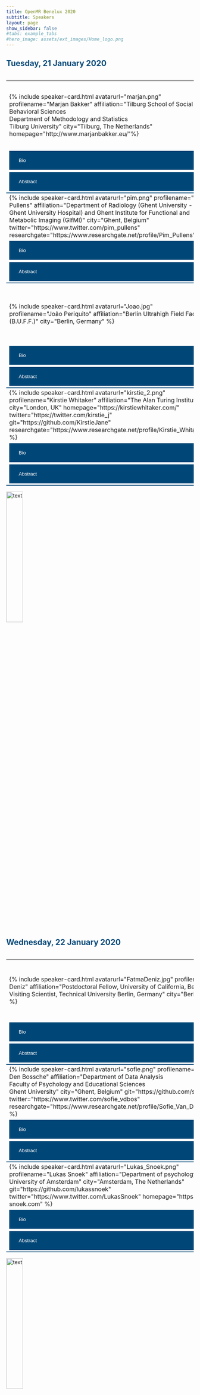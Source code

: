 ```yaml
---
title: OpenMR Benelux 2020
subtitle: Speakers
layout: page
show_sidebar: false
#tabs: example_tabs
#hero_image: assets/ext_images/Home_logo.png
---
```


<!--- ## Information about the confirmed speakers -->

<html>
<head>
<style>
img {
  width: 30%;
  height: auto;
  display: inline-block;
}
table tr:nth-of-type(3n) td {
    border-bottom: 2px solid #004777;
}
.accordion:after {
  content: '\002B'; /* Unicode character for "plus" sign (+) */
  font-size: 13px;
  color: #ffffff;
  float: right;
  margin-left: 5px;
}
.active:after {
  content: "\2212"; /* Unicode character for "minus" sign (-) */
  font-size: 13px;
  color: #ffffff;
  float: right;
  margin-left: 5px;
}
/* Style the buttons that are used to open and close the accordion panel */
.accordion {
  background-color: #004777;
  color: #ffffff;
  cursor: pointer;
  padding: 18px;
  width: 100%;
  text-align: left;
  border: none;
  outline: none;
  transition: 0.4s;
}
/* Add a background color to the button if it is clicked on (add the .active class with JS), and when you move the mouse over it (hover) */
.active, .accordion:hover {
  background-color: #004777;
}
/* Style the accordion panel. Note: hidden by default */
.panel {
  padding: 0 18px;
  background-color: #ffffff;
  display: none;
  overflow: hidden;
}
</style>
</head>
<body>

<a name="top"></a>  
<!-- <h2 style="color:#004777"> Speakers </h2> -->
<h2 style="color:#004777"> Tuesday, 21 January 2020 </h2>

<div style="overflow-x:auto;">
  
<table border="0" cellpadding="0 15px 0 15px;">
<tr>
<td width="500px" align="left" valign="center">
<a name="marjan"></a>
{% include speaker-card.html
  avatarurl="marjan.png"
  profilename="Marjan Bakker"
  affiliation="Tilburg School of Social and Behavioral Sciences <br>Department of Methodology and Statistics <br>Tilburg University"
  city="Tilburg, The Netherlands"
  homepage="http://www.marjanbakker.eu/"%}
</td>
<td width="500px" align="left" valign="center">
<a name="cassandra"></a>
{% include speaker-card.html
  avatarurl="cass.png"
  profilename="Cassandra Gould van Praag"
  affiliation="Psychopharmacology and Emotion Research Laboratory <br>Department of Psychiatry <br>University of Oxford"
  city="Oxford, UK"
  homepage="https://www.psych.ox.ac.uk/team/cassandra-gould-van-praag"
  git="https://github.com/cassgvp"
  twitter="https://twitter.com/cassgvp" 
  researchgate="https://www.researchgate.net/profile/Cassandra_Gould_Van_Praag" %}
</td>
</tr>
<tr>
<td width="500px">
<button class="accordion"><i class="fas fa-id-card" style="position: relative; top: -5px; text-indent: 0px; vertical-align: middle; color:white"></i>&nbsp;&nbsp;Bio</button>
<div class="panel">
  <p align="justify" style="font-family: arial;"><br>Marjan Bakker is an assistant professor at the Methods and Statistics Department at Tilburg University. She is part of the Meta-Research Center in Tilburg at which they study the scientific system in psychology; in general to find its flaws and empirically test potential solutions. She wants to improve science by investigating problems and possible solutions. Her interests consist of reporting errors, the use of questionable research practices, statistical power, outliers in data, publication bias, and preregistration. Currently, she is mainly working on some larger projects on preregistration and on a project to replicate Mahoney’s seminal study on publication bias (for which she got an NWO replication grant).</p>
</div>
</td>
<td width="500px">
<button class="accordion"><i class="fas fa-id-card" style="position: relative; top: -5px; text-indent: 0px; vertical-align: middle; color:white"></i>&nbsp;&nbsp;Bio</button>
<div class="panel">
  <p align="justify" style="font-family: arial;"><br>Cass is a postdoctoral researcher at the University of Oxford Department of Psychiatry. She provides support for (f)MRI experimental design and analysis in the investigation of treatments for mood disorders. In this role, she has to stay up to speed with the leading edge of analytic tools, and is constantly on the lookout for tips, tricks, and techniques to make this research quicker, slicker, and more effective. This goes hand-in-hand with making the research more transparent and reproducible, and freely sharing the outputs of our labour. She is a contributor to <a href="https://the-turing-way.netlify.com/introduction/introduction">The Turing Way</a> and works with the <a href="https://www.win.ox.ac.uk/open-neuroimaging/open-neuroimaging-project">Wellcome Centre for Integrative Neuroimaging Open Community Team</a>. She is a passionate believer in accessibility and the equitable dissemination of knowledge, and spends a lot of time showing people that programming isn’t scary.</p>
</div>
</td>
</tr>                                                                                                                                  
<tr> 
<td width="500px">
<button class="accordion"><i class="fas fa-comment" style="position: relative; top: -5px; text-indent: 0px; vertical-align: middle; color:white"></i>&nbsp;&nbsp;Abstract</button>
<div class="panel">
  <p align="justify" style="font-family: arial;"><br><b>Diving Into Metascience – Doing Research on Research</b><br><br>Marjan Bakker will build her talk around the replication crisis in science. She will show examples of p-hacking and will discuss the surprising fraction of confirmed hypotheses. This is not only a problem in psychology attested by examples of failure to replicate studies in other fields. She pleads for preregistration of hypothesis, study-design, and analysis plan to minimize the researcher’s degrees of freedom.</p>
</div>
</td>
<td width="500px">
<button class="accordion"><i class="fas fa-comment" style="position: relative; top: -5px; text-indent: 0px; vertical-align: middle; color:white"></i>&nbsp;&nbsp;Abstract</button>
<div class="panel">
  <p align="justify" style="font-family: arial;"><br><b>Analytical Flexibility and Questionable Research Practices in MRI</b><br><br>The number of methods available for MRI analysis is growing every year. Each of these methods requires the specification of a bewildering array of parameters, not all of which are amenable to optimisation by consensus. The combination of these factors leads to an almost infinite number of ways in which we may analyse our data, and accordingly an infinite number of results which we may choose to report, or not. In this talk, I will discuss concerns of such analytic flexibility and the draw of questionable research practices to help uncover the "publishable story" in our data. I will present recent developments in our discipline which may assist the identification of robust effects, and what individual actions we may take in order to retain confidence in our own findings.</p>
</div>
</td>
</tr>

<tr>
<td width="500px" align="left" valign="center">
<a name="pim"></a>
{% include speaker-card.html
  avatarurl="pim.png"
  profilename="Pim Pullens"
  affiliation="Department of Radiology (Ghent University - Ghent University Hospital) and Ghent Institute for Functional and Metabolic Imaging (GIfMI)"
  city="Ghent, Belgium" 
  twitter="https://www.twitter.com/pim_pullens" 
  researchgate="https://www.researchgate.net/profile/Pim_Pullens" %}
</td>
<td width="500px" align="left" valign="center">
<a name="law"></a>
{% include speaker-card.html
  avatarurl="DirkSmeets.jpg"
  profilename="Dirk Smeets"
  affiliation="icometrix"
  city="Leuven, Belgium" %}
</td>
</tr>
<tr>
<td width="500px">
<button class="accordion"><i class="fas fa-id-card" style="position: relative; top: -5px; text-indent: 0px; vertical-align: middle; color:white"></i>&nbsp;&nbsp;Bio</button>
<div class="panel">
  <p align="justify" style="font-family: arial;"><br>Pim Pullens (PhD) is MR physicist in the University Hospital Ghent & Ghent Institute for functional and Metabolic Imaging. He is responsible for the management of three clinical MRs and one research system. Next to his clinical work, he is involved in various research projects, both in Ghent and internationally, on functional and structural imaging in multiple organs and body parts. Pim is co-lead of the Reproducibility and Standardisation workgroup of COST Action PARENCHIMA (CA16103) on the development of renal MRI biomarkers. After his initial training as biomedical engineer in medical image processing and biomedical NMR, Pim has worked both in industry (start-up and small business) and in academia. His main interests are functional and quantitative imaging of the brain and kidneys, standardisation of MR imaging, and validation/quality assurance in MRI.</p>
</div>
</td>
<td width="500px">
<button class="accordion"><i class="fas fa-id-card" style="position: relative; top: -5px; text-indent: 0px; vertical-align: middle; color:white"></i>&nbsp;&nbsp;Bio</button>
<div class="panel">
  <p align="justify" style="font-family: arial;"><br>TBA</p>
</div>
</td>
</tr>                                                                                                                                  
<tr> 
<td width="500px">
<button class="accordion"><i class="fas fa-comment" style="position: relative; top: -5px; text-indent: 0px; vertical-align: middle; color:white"></i>&nbsp;&nbsp;Abstract</button>
<div class="panel">
  <p align="justify" style="font-family: arial;"><br><b>How can Open Science Contribute to (Clinical) Research in Radiology?</b><br><br>At the moment the use of open source tools and sharing data is not common in radiology practice. Is there a place for open source tools in a radiology department? What are drawbacks or advantages of using open source? How to deal with liabilities and regulations? What are risks and benefits of sharing data? Some examples of use of open source tools in our department will be shown.
</p>
</div>
</td>
<td width="500px">
<button class="accordion"><i class="fas fa-comment" style="position: relative; top: -5px; text-indent: 0px; vertical-align: middle; color:white"></i>&nbsp;&nbsp;Abstract</button>
<div class="panel">
  <p align="justify" style="font-family: arial;"><br><b>Open Science in the Context of Companies, Intellectual Property, and Collaborative Research</b><br><br>There is an interesting interplay between open science practices in publicly funded research and intellectual property and patenting in for-profit companies. This especially comes to light when such research institutions and companies collaborate, which is often the case in MRI-related work. For example, both companies and universities could be doing interesting and important work together, but apparent goals might differ: for universities it might be to publish papers and adhere to funding criteria; for companies it might be to secure a patent and monetize the work. Do these approaches necessarily contradict each other? How should they co-exist (if they can)? What should companies be doing, if anything, to improve or interact with open science practices? What should universities and research institutions be doing, if anything, to engage with companies in open science practices. This talk will explore these questions.</p>
</div>
</td>
</tr>

<tr>
<td width="500px" align="left" valign="center">
<a name="joao"></a>
{% include speaker-card.html
  avatarurl="Joao.jpg"
  profilename="João Periquito" 
  affiliation="Berlin Ultrahigh Field Facility (B.U.F.F.)"
  city="Berlin, Germany" %}
</td>
<td width="500px" align="left" valign="center">
<a name="daniele"></a>
{% include speaker-card.html
  avatarurl="daniele.png"
  profilename="Daniele Marinazzo"
  affiliation="Department of Data Analysis <br>Faculty of Psychology and Educational Sciences <br>Ghent University"
  city="Ghent, Belgium"
  homepage="http://users.ugent.be/~dmarinaz/"
  twitter="https://twitter.com/dan_marinazzo"                                                                                                
  git="https://github.com/danielemarinazzo"
  researchgate="https://www.researchgate.net/profile/Daniele_Marinazzo" %}
</td>
</tr>
<tr>
<td width="500px">
<button class="accordion"><i class="fas fa-id-card" style="position: relative; top: -5px; text-indent: 0px; vertical-align: middle; color:white"></i>&nbsp;&nbsp;Bio</button>
<div class="panel">
  <p align="justify" style="font-family: arial;"><br>João is currently finishing his PhD at Berlin Ultrahigh Field Facility (B.U.F.F.), Berlin, Germany. His research is focused on development of new diagnosis techniques for renal MRI. Open source invaded his heart when he realized that he did not need to spend one year implementing an algorithm because someone kind went the extra mile and published a well-documented open-source tool that others can use to their purposes. João is also involved in the project: <a href="https://www.opensourceimaging.org/">Open Source Imaging Initiative</a> (OSI²), a creative community of volunteers with the aim of facilitating medical devices to more people all around the world.</p>
</div>
</td>
<td width="500px">
<button class="accordion"><i class="fas fa-id-card" style="position: relative; top: -5px; text-indent: 0px; vertical-align: middle; color:white"></i>&nbsp;&nbsp;Bio</button>
<div class="panel">
  <p align="justify" style="font-family: arial;"><br>Daniele Marinazzo is an associate professor in the Department of Data Analysis of the Faculty of Psychology and Educational Sciences at Ghent University. His team focuses on methodological and computational aspects of neuroscience research, and on the dynamical networks subserving function, as well as thorough statistical validation of the results. They develop new techniques for inferring connectivity architectures from the dynamics of the recorded data, in challenging cases of short, noisy and redundant time series, as those encountered in neuroimaging. Daniele cares about open science and ways to improve the review/editorial process. He is an editor at several journals in his field, including PLOS Computational Biology, PLOS One, NeuroImage, Brain Topography, Network Neuroscience. Visit Daniele’s <a href="https://publons.com/researcher/663417/daniele-marinazzo">Publons review profile</a> for more.</p>
</div>
</td>
</tr>
<tr> 
<td width="500px">
<button class="accordion"><i class="fas fa-comment" style="position: relative; top: -5px; text-indent: 0px; vertical-align: middle; color:white"></i>&nbsp;&nbsp;Abstract</button>
<div class="panel">
  <p align="justify" style="font-family: arial;"><br><b>The Open Source Imaging Initiative</b><br><br>MR technology is one of the most powerful medical tools ever made, yet it is not available in many places around the world. How can we change that? Make the technology cheaper? Would be a good start, but it is not enough! We need sustainable long term solutions. By applying the open-source strategy it is possible to use the immense potential of the research community in a more efficient way by means of collaboration. This will trigger innovation, customization, and cost-efficiency, but will also lead to local/regional production and knowhow transfer into regions that desperately need it. An open source strategy would furthermore diffuse into all important areas of our healthcare system, such as: technological optimization, scientific progress, regulatory harmonization, democratized markets, device safety, global health, education, and many more. Not less than that is our vision of the Open Source Imaging Initiative (OSI²) with our communication platform: <a href="http://www.opensourceimaging.org./">www.opensourceimaging.org</a>. We focus on sharing and not competing, because this is healthier to all of us. In this presentation we will give an update on the workings of OSI², what happened so far and what is about to happen very soon.<br><br><b>Spoiler alert</b>: The world's first open source hardware standard will be released soon and we are preparing the open source documentation of a first open source hardware MRI that makes quite decent images. Our efforts are on a voluntary basis and we are open to all who want to join and who support our vision.</p>
</div>
</td>
<td width="500px">
<button class="accordion"><i class="fas fa-comment" style="position: relative; top: -5px; text-indent: 0px; vertical-align: middle; color:white"></i>&nbsp;&nbsp;Abstract</button>
<div class="panel">
  <p align="justify" style="font-family: arial;"><br><b>Current and Future Scenarios for Open Scientific Publishing and Reviewing</b><br><br>Communicating our research is a fundamental part of our work as scientists, and a duty towards the society. Typically this communication happens through articles published in scientific journals, after having been reviewed by our peers. We will discuss several aspects of scholarly communication and in particular of scientific publishing and peer review. Some of these aspects are (un-)surprisingly in clear contrast with the idea of science as an open and collaborative public mission. Several solutions and improvements have been proposed and sometimes implemented over the years; on some of them there’s wide consensus, on others there is not. And even when there is consensus to change, the change is slow. We will explore the state of the art and different future perspectives, and discuss our experiences and expectations.</p>
</div>
</td>
</tr>

<tr>
<td width="500px" align="left" valign="center">
<a name="kirstie"></a>
{% include speaker-card.html
  avatarurl="kirstie_2.png"
  profilename="Kirstie Whitaker"
  affiliation="The Alan Turing Institute"
  city="London, UK"
  homepage="https://kirstiewhitaker.com/"
  twitter="https://twitter.com/kirstie_j"
  git="https://github.com/KirstieJane"
  researchgate="https://www.researchgate.net/profile/Kirstie_Whitaker" %}
</td>
</tr>
<tr>
<td width="500px">
<button class="accordion"><i class="fas fa-id-card" style="position: relative; top: -5px; text-indent: 0px; vertical-align: middle; color:white"></i>&nbsp;&nbsp;Bio</button>
<div class="panel">
  <p align="justify" style="font-family: arial;"><br>TBA</p>
</div>
</td>
</tr>                                                                                                                                  
<tr> 
<td width="500px">
<button class="accordion"><i class="fas fa-comment" style="position: relative; top: -5px; text-indent: 0px; vertical-align: middle; color:white"></i>&nbsp;&nbsp;Abstract</button>
<div class="panel">
  <p align="justify" style="font-family: arial;"><br><b>The Turing Way: Reproducible, Inclusive, Collaborative Data Science</b><br><br>Reproducible research is necessary to ensure that scientific work can be trusted. By sharing data, analysis code, and the computational environment used to generate the results, researchers can more effectively stand on the shoulders of their peers and colleagues and deliver high quality, trustworthy, and verifiable outputs. This requires skills in data management, library sciences, software development, and continuous integration techniques: skills that are not widely taught or expected of academic researchers. Skills that are unreasonable, in fact, to expect in one individual team member.<br><br>The Turing Way is a handbook to support students, their supervisors, funders, and journal editors in ensuring that reproducible research is "too easy not to do". It includes training material on version control, analysis testing, collaborating in distributed groups, open and transparent communication skills, and effective management of diverse research projects. The Turing Way is openly developed and any and all questions, comments, and recommendations are welcome at our GitHub repository: <a href="https://github.com/alan-turing-institute/the-turing-way">https://github.com/alan-turing-institute/the-turing-way</a>.<br><br>In this talk, Kirstie Whitaker, lead developer of The Turing Way, will take you on a whirlwind tour of the chapters that already exist, the interactive demonstrations you can use and re-use for your own research, and the directions in which we're continuing to develop. All participants will leave the talk knowing that "Every Little Helps" when making their work reproducible, where to ask for help as they start or continue their open research journey, and how they can contribute to improve The Turing Way for future readers.</p>
</div>
</td>
</tr>
</table>
</div>

<img src="../assets/ext_images/post_separator.png" alt="text"> 
<br>
<a href="../page-speakers#top"><i class="fas fa-arrow-alt-circle-up" style="position: relative; top: -3px; text-indent: 0px; vertical-align: middle; color:#004777;"></i></a>

<h2 style="color:#004777"> Wednesday, 22 January 2020 </h2>

<div style="overflow-x:auto;">

<table border="0" cellpadding="0 15px 0 15px;">
<tr>
<td width="500px" align="left" valign="center">
<a name="fatma"></a>
{% include speaker-card.html
  avatarurl="FatmaDeniz.jpg"
  profilename="Fatma Deniz" 
  affiliation="Postdoctoral Fellow, University of California, Berkeley; Visiting Scientist, Technical University Berlin, Germany"
  city="Berkeley, USA" %}
</td>
<td width="500px" align="left" valign="center">
<a name="remi"></a>
{% include speaker-card.html
  avatarurl="remi.png"
  profilename="Remi Gau"
  affiliation="Université catholique de Louvain"
  city="Louvain-la-Neuve, Belgium"
  homepage="https://remi-gau.github.io/"
  git="https://github.com/Remi-Gau"
  twitter="https://www.twitter.com/RemiGau"
  researchgate="https://www.researchgate.net/profile/Remi_Gau" %}
</td>
</tr>
<tr>
<td width="500px">
<button class="accordion"><i class="fas fa-id-card" style="position: relative; top: -5px; text-indent: 0px; vertical-align: middle; color:white"></i>&nbsp;&nbsp;Bio</button>
<div class="panel">
  <p align="justify" style="font-family: arial;"><br>Fatma Deniz is currently a Visiting Scientist at TU Berlin and a PostDoc at the Gallant Lab in UC Berkeley. Prior to her current position, Fatma was a Moore-Sloan Data Science Fellow at Berkeley Institute for Data Science and a fellow at the International Computer Science Institute in Berkeley. She is interested in how linguistic information is encoded in the brain and uses machine-learning approaches to fit computational models to large-scale brain data. Her current work focuses on cross-modal language representation in the human brain. She did her PhD at Bernstein Center for Computational Neuroscience in Berlin, where she studied functional connectivity changes during conscious perception in humans and got a bachelor’s and master’s degrees in Computer Science from the Technical University Munich. During her master’s work, Dr. Deniz worked with Dr. Christof Koch at Caltech, where she studied visual saliency and automated text detection. As an advocate of reproducible research practices, she is the editor of the book titled “The Practice of Reproducible Research”. In addition, she works on improving Internet security applications using the knowledge gained from cognitive neuroscience and Mooney images (<a href="https://mooneyauth.org/static/index.php">mooneyauth.org</a>). Her work is at the intersection between computer science, human cognition, and neuroscience. She is a passionate coder, baker, and loves to play the cello.</p>
</div>
</td>
<td width="500px">
<button class="accordion"><i class="fas fa-id-card" style="position: relative; top: -5px; text-indent: 0px; vertical-align: middle; color:white"></i>&nbsp;&nbsp;Bio</button>
<div class="panel">
  <p align="justify" style="font-family: arial;"><br>Remi is a postdoctoral fellow in the Crossmodal Perception and Plasticity laboratory (<a href="https://cpplab.be" >CPP-Lab</a>) at the Université catholique de Louvain. His work focuses on the multisensory aspects of perception and he uses high-resolution MRI to address these questions. He sees in open science a way to a) build a more inclusive research community based on cooperation rather than competition and b) addresses some of the replicability and reproducibility issues that are affecting many areas of science.</p>
</div>
</td>
</tr>                                                                                                                                  
<tr> 
<td width="500px">
<button class="accordion"><i class="fas fa-comment" style="position: relative; top: -5px; text-indent: 0px; vertical-align: middle; color:white"></i>&nbsp;&nbsp;Abstract</button>
<div class="panel">
  <p align="justify" style="font-family: arial;"><br><b>Reproducibility in Decoded: Case Studies from Data-Intensive Sciences</b><br><br>Reproducibility in research is one of the main building blocks of the scientific method. However, there is rising concern about reproducibility in current scientific research that reduces the reliability of published findings in various domains. In this workshop, we will learn about the tools and practices that will help us to improve the reproducibility of our own research pipeline. Based on the book <a href="https://www.practicereproducibleresearch.org/">The Practice of Reproducible research</a>, I will first introduce reproducible research workflows by providing case-study examples. In the second part, participants will walk through their own research pipeline and create their own reproducible research workflow. In small working groups, participants will reflect on their own computational practices and learn how they can improve the reproducibility of their own research workflow.</p>
</div>
</td>
<td width="500px">
<button class="accordion"><i class="fas fa-comment" style="position: relative; top: -5px; text-indent: 0px; vertical-align: middle; color:white"></i>&nbsp;&nbsp;Abstract</button>
<div class="panel">
  <p align="justify" style="font-family: arial;"><br><b>Software Version Control with git and GitHub</b><br><br>GIT is a tool to keep track of the successive versions of your code: from different pilot experiments to the final version or for different stages of your analysis pipeline. A side effect of using GIT is that it can also improve how you organize your code. When associated with GitHub, this also facilitates collaboration with others on the same codebase, automation of many tasks, and can help you streamline your workflow.
GIT and GitHub are potentially very powerful tools but tend to have a steep learning curve associated with a confusing and obscure terminology. This 2 hours workshop will not turn you into GIT and GitHub wizards but it should 1) make the terminology less scary so that you won’t be as confused when you try it on your own, 2) guide you on how to version control some simple code, 3) guide you on how to use some of GitHub’s functions by quikly creating your own academic website (e.g. <a href="https://academicpages.github.io/">https://academicpages.github.io/</a>).</p>
<p align="justify" style="font-family: arial;">Things to do before to prepare for this workshop:</p>
<ol>
<li><div align="justify" style="font-family: arial;">Download the file editor <a href="https://atom.io/">Atom</a>.</div></li>
<li><div align="justify" style="font-family: arial;">Create a GitHub account: <a href="https://github.com">https://github.com</a>.</div></li>
<li><div align="justify" style="font-family: arial;">Download gitkraken to interact with git/GitHub: <a href="https://www.gitkraken.com/">https://www.gitkraken.com/</a>.</div></li>
</ol>
</div>
</td>
</tr>

<tr>
<td width="500px" align="left" valign="center">
<a name="sofie"></a>
{% include speaker-card.html
  avatarurl="sofie.png"
  profilename="Sofie Van Den Bossche"
  affiliation="Department of Data Analysis <br> Faculty of Psychology and Educational Sciences <br> Ghent University"
  city="Ghent, Belgium"
  git="https://github.com/sofievdbos"
  twitter="https://www.twitter.com/sofie_vdbos"
  researchgate="https://www.researchgate.net/profile/Sofie_Van_Den_Bossche2" %}
</td>
  <td width="500px" align="left" valign="center">
<a name="serena"></a>
{% include speaker-card.html
  avatarurl="serena.png"
  profilename="Serena Bonaretti"
  affiliation="Transparent MSK Research"
  homepage="https://sbonaretti.github.io/"
  git="https://github.com/sbonaretti"
  twitter="https://www.twitter.com/SerenaBonaretti" %}
</td>
</tr>
<tr>
<td width="500px">
<button class="accordion"><i class="fas fa-id-card" style="position: relative; top: -5px; text-indent: 0px; vertical-align: middle; color:white"></i>&nbsp;&nbsp;Bio</button>
<div class="panel">
  <p align="justify" style="font-family: arial;"><br>Sofie is currently doing a PhD at the Department of Data Analysis (Ghent University, Ghent, Belgium), supervised by Prof. Dr. Daniele Marinazzo. Her research focuses on the intertwined domains of (resting-state) neuroscience and lateralization/handedness. During her PhD, she has also been involved in Open Science events, either as part of the organizing committee (BrainHack Ghent <a href="https://brainhackghent.wixsite.com/brainhackghent/submitted-projects">2017</a>/<a href="https://brainhackghent.github.io/">2018</a> and <a href="http://www.brainhack.org/global2019/">Brainhack Global 2019</a>) or as a volunteer (e.g. Pint of Science, Ghent). Creating an Open Science community and communicating Open Science to a broader public is something she wants to be progressively involved in.</p>
</div>
</td>
<td width="500px">
<button class="accordion"><i class="fas fa-id-card" style="position: relative; top: -5px; text-indent: 0px; vertical-align: middle; color:white"></i>&nbsp;&nbsp;Bio</button>
<div class="panel">
  <p align="justify" style="font-family: arial;"><br>Serena Bonaretti is founder and research scientist at <a href="https://sbonaretti.github.io/transparentMSKresearch.html">Transparent MSK Research</a>. Previously, she was research scientist and postdoctoral fellow at the Departments of Radiology at Stanford University and University of California, San Francisco. She holds a PhD in Biomedical Engineering from the University of Bern, Switzerland. Her background is image acquisition, image processing, and biomechanics to investigate aging diseases of the musculoskeletal system. She has recently released <a href="https://eur01.safelinks.protection.outlook.com/?url=https%3A%2F%2Fsbonaretti.github.io%2FpyKNEEr%2F&data=02%7C01%7Ce.oei%40erasmusmc.nl%7C6137dad6bbfd42f536c408d6d3bc5313%7C526638ba6af34b0fa532a1a511f4ac80%7C0%7C0%7C636929203142714487&sdata=kWnO3g%2F3wM%2F0vQJmjgETe6wJVf%2Fxi2BxmkSS4%2F4f2Sk%3D&reserved=0">pyKNEEr</a>, an image analysis workflow for open and reproducible research on femoral knee cartilage. Previously, she developed <a href="https://eur01.safelinks.protection.outlook.com/?url=http%3A%2F%2Fwebapps.radiology.ucsf.edu%2Frefline%2F&data=02%7C01%7Ce.oei%40erasmusmc.nl%7C6137dad6bbfd42f536c408d6d3bc5313%7C526638ba6af34b0fa532a1a511f4ac80%7C0%7C0%7C636929203142724500&sdata=kjT0exJ6lnMijM1Gd8CnYyUV7nKUy15PYM%2F6Hn0RINo%3D&reserved=0">Reference line</a>, a web application to train and evaluate HR-pQCT operators. As a member of the quantitative musculoskeletal imaging (QMSKI) working group for transparent research, she is creating hands-on <a href="https://eur01.safelinks.protection.outlook.com/?url=https%3A%2F%2Fgithub.com%2FQMSKI%2FTransparentQMSKI%2Fwiki&data=02%7C01%7Ce.oei%40erasmusmc.nl%7C6137dad6bbfd42f536c408d6d3bc5313%7C526638ba6af34b0fa532a1a511f4ac80%7C0%7C0%7C636929203142734504&sdata=vCR7GAdJJOzI4JoiJSvH66D%2BO2iQDyP18pPaLFh5%2FcI%3D&reserved=0">guidelines</a> on how to conduct open and reproducible research.</p>
</div>
</td>
</tr>                                                                                                                                  
<tr> 
<td width="500px">
<button class="accordion"><i class="fas fa-comment" style="position: relative; top: -5px; text-indent: 0px; vertical-align: middle; color:white"></i>&nbsp;&nbsp;Abstract</button>
<div class="panel">
  <p align="justify" style="font-family: arial;"><br><b>Software Version Control with git and GitHub</b><br><br>GIT is a tool to keep track of the successive versions of your code: from different pilot experiments to the final version or for different stages of your analysis pipeline. A side effect of using GIT is that it can also improve how you organize your code. When associated with GitHub, this also facilitates collaboration with others on the same codebase, automation of many tasks, and can help you streamline your workflow.
GIT and GitHub are potentially very powerful tools but tend to have a steep learning curve associated with a confusing and obscure terminology. This 2 hours workshop will not turn you into GIT and GitHub wizards but it should 1) make the terminology less scary so that you won’t be as confused when you try it on your own, 2) guide you on how to version control some simple code, 3) guide you on how to use some of GitHub’s functions by quikly creating your own academic website (e.g. <a href="https://academicpages.github.io/">https://academicpages.github.io/</a>).</p>
<p align="justify" style="font-family: arial;">Things to do before to prepare for this workshop:</p>
<ol>
<li><div align="justify" style="font-family: arial;">Download the file editor <a href="https://atom.io/">Atom</a>.</div></li>
<li><div align="justify" style="font-family: arial;">Create a GitHub account: <a href="https://github.com">https://github.com</a>.</div></li>
<li><div align="justify" style="font-family: arial;">Download gitkraken to interact with git/GitHub: <a href="https://www.gitkraken.com/">https://www.gitkraken.com/</a>.</div></li>
</ol> 
</div>
</td>
<td width="500px">
<button class="accordion"><i class="fas fa-comment" style="position: relative; top: -5px; text-indent: 0px; vertical-align: middle; color:white"></i>&nbsp;&nbsp;Abstract</button>
<div class="panel">
  <p align="justify" style="font-family: arial;"><br><b>The Basics of Python and Jupyter Notebooks for Medical Image Analysis</b><br><br>Python and Jupyter notebooks are becoming more and more essential tools to conduct open and reproducible research. In this workshop, we will first briefly discuss how these tools can facilitate transparent science. Then, we will have a hands-on session where we will code in Jupyter notebook using Python. We will create reproducible workflows using packages that are both basic and specific for medical image analysis (e.g. SimpleITK). Information and materials are available at <a href="https://github.com/sbonaretti/2020_OpenMR_jupyter">https://github.com/sbonaretti/2020_OpenMR_jupyter</a>.</p>
</div>
</td>
</tr>

<tr>
<td width="500px" align="left" valign="center">
<a name="lukas"></a>
{% include speaker-card.html
  avatarurl="Lukas_Snoek.png"
  profilename="Lukas Snoek"
  affiliation="Department of psychology <br> University of Amsterdam"
  city="Amsterdam, The Netherlands"
  git="https://github.com/lukassnoek"
  twitter="https://www.twitter.com/LukasSnoek"
  homepage="https://lukas-snoek.com" %}
</td>
</tr>
<tr>
<td width="500px">
<button class="accordion"><i class="fas fa-id-card" style="position: relative; top: -5px; text-indent: 0px; vertical-align: middle; color:white"></i>&nbsp;&nbsp;Bio</button>
<div class="panel">
  <p align="justify" style="font-family: arial;"><br>I am a PhD student at the Psychology Department of the University of Amsterdam, supervised by Dr. Steven Scholte and Dr. Suzanne Oosterwijk. I’m interested in the neural representation of affective processes such as emotion experience and (facial) emotion perception. Additionally, I’m a methods nerd, interested in novel analyses and statistical methods (for fMRI). Next to my research, I work at the Spinoza Centre for Neuroimaging (UvA), where I provide technical assistance and develop software for automated data management and preprocessing (using Docker!). Throughout the years, I developed a passion for open and transparent (neuro)science, to which I aim to contribute with various open-source projects aimed at improving transparency and reproducibility. </p>
</div>
</td>
</tr>                                                                                                                                  
<tr> 
<td width="500px">
<button class="accordion"><i class="fas fa-comment" style="position: relative; top: -5px; text-indent: 0px; vertical-align: middle; color:white"></i>&nbsp;&nbsp;Abstract</button>
<div class="panel">
  <p align="justify" style="font-family: arial;"><br><b>Introduction to Docker and Binder</b><br><br>With the 'reproducibility crisis' in psychology and neuroscience, there is a trend towards publishing one’s data and code along with the associated article — which is great! Often, however, providing your code is not enough to reproduce your analyses, as it may depend on specific software versions, system requirements, or even operating systems. Docker and Binder are two tools that offer a solution for this! Docker allows you to specify an environment (a Docker container) using a 'recipe' (a Dockerfile), containing the particular (Linux-based) operating system (e.g., Ubuntu 18.04), software packages (FSL 6.0.1 and Python 3.6.1 with scikit-learn 0.21.3), and runtime executables (entrypoint, e.g., my_analysis.py) of your choice. Binder is a less 'complete' solution than Docker, but definitely not less useful! With Binder, you can turn your Git(hub) repository into a collection of interactive Jupyter notebooks, making them instantly reproducibly for anyone. In this workshop, you will get some hands-on experience with writing Dockerfiles and creating Docker containers in a scientific context, as well as getting started with Binder. Some experience with the (Linux) command line interface is useful, but not strictly required.</p>
</div>
</td>
</tr>

</table>

</div>

<img src="../assets/ext_images/post_separator.png" alt="text"> 
<br>
<a href="../page-speakers#top"><i class="fas fa-arrow-alt-circle-up" style="position: relative; top: -3px; text-indent: 0px; vertical-align: middle; color:#004777;"></i></a>

<h2 style="color:#004777"> Thursday, 23 January 2020 </h2>

<div style="overflow-x:auto;">

<table border="0" cellpadding="0 15px 0 15px;">
<tr>
<td width="500px" align="left" valign="center">
<a name="malvika"></a>
{% include speaker-card.html
  avatarurl="Malvika.png"
  affiliation="European Molecular Biology Laboratory (EMBL) Heidelberg"
  city="Heidelberg, Germany"
  profilename="Malvika Sharan" %}
</td>
<td width="500px" align="left" valign="center">
<a name="natalia"></a>
{% include speaker-card.html
  avatarurl="natalia.png"
  profilename="Natalia Bielczyk"
  affiliation="Founder, Director and Chairperson Stichting Solaris Onderzoek en Ontwikkeling <br> <br> eLife Associate <br> <br> Career Development and Mentoring Manager Organization for Human Brain Mapping"
  homepage="https://www.nataliabielczyk.com/"
  twitter="https://www.twitter.com/nbielczyk_neuro" 
  researchgate="https://www.researchgate.net/profile/Natalia_Bielczyk2" %}
</td>
</tr>
<tr>
<td width="500px">
<button class="accordion"><i class="fas fa-id-card" style="position: relative; top: -5px; text-indent: 0px; vertical-align: middle; color:white"></i>&nbsp;&nbsp;Bio</button>
<div class="panel">
  <p align="justify" style="font-family: arial;"><br>Malvika is a computational biologist at the European Molecular Biology Laboratory, Heidelberg, Germany, where she coordinates the Bio-IT project, a community-driven platform for bioinformaticians. She organizes training activities and events for EMBL, de.NBI/ELIXIR Germany and other open source communities such as The Carpentries. She promotes Open Science and inclusiveness through her work as a community outreach coordinator.</p>
</div>
</td>
<td width="500px">
<button class="accordion"><i class="fas fa-id-card" style="position: relative; top: -5px; text-indent: 0px; vertical-align: middle; color:white"></i>&nbsp;&nbsp;Bio</button>
<div class="panel">
  <p align="justify" style="font-family: arial;"><br>Natalia Bielczyk has a background in Physics, Mathematics and Psychology (3 x MSc), obtained at the College of Interfaculty Studies in Mathematics and Natural Sciences, University of Warsaw. She is now completing her thesis within the Donders Graduate School, Donders Institute for Brain, Cognition and Behavior, Nijmegen, the Netherlands. Her research concerns developing new methods for connectomics in the domain of cognitive neuroimaging, i.e. for functional and effective connectivity research. Natalia also currently holds a position of a Career Development and Mentoring Manager within the <a href="https://www.ohbmtrainees.com/">Organization for Human Brain Mapping Student and Postdoc Special Interest Group</a>, and serves as an eLife Associate within the <a href="https://elifesciences.org/inside-elife/a946c355/elife-community-ambassadors-243-volunteers-join-the-programme-in-2019">eLife Ambassadors community</a>. In private, she is also a dedicated <a href="https://www.nataliabielczyk.com/">blogger</a>, and a speaker, giving workshops and talks about self-development in academia and transitions to industry. In November 2018, she founded Stichting Solaris Onderzoek en Ontwikkeling in a response to lack of assistance for early career researchers in career development in academia and beyond.</p>
</div>
</td>
</tr>                                                                                                                                  
<tr> 
<td width="500px">
<button class="accordion"><i class="fas fa-comment" style="position: relative; top: -5px; text-indent: 0px; vertical-align: middle; color:white"></i>&nbsp;&nbsp;Abstract</button>
<div class="panel">
  <p align="justify" style="font-family: arial;"><br><b>Fostering Open and Inclusive Communities</b><br><br>TBA</p>
</div>
</td>
<td width="500px">
<button class="accordion"><i class="fas fa-comment" style="position: relative; top: -5px; text-indent: 0px; vertical-align: middle; color:white"></i>&nbsp;&nbsp;Abstract</button>
<div class="panel">
  <p align="justify" style="font-family: arial;"><br><b>Where to Go Next? The Landscape of Post-PhD Career Tracks</b><br><br>There is a growing disparity between the number of new PhD graduates and the available faculty positions. Effectively, most of the PhD graduates needs to find jobs outside academia. Yet, there is little amount of services dedicated to assisting early career researchers in discovering their core competencies, in searching for employers and landing their dream jobs in industry. Ideally, one should anticipate the potential future market sectors after completing the PhD, and focus on developing transferable skills during the PhD on that basis. This however, remains a rare practice in the graduate schools. Therefore, in this workshop, we will assume that you have no prior experience with the job market in industry. We will discuss the following: the demand for PhDs in different branches of industry; paycheck or entrepreneurship? Is a traineeship at a company a good start after a PhD?; defining your key competences, including both hard- and soft skills; searching for employers who are likely to search for these competences; searching for employers who share your personal values; the role of networking in searching for jobs; restructuring your CV and writing a competitive motivational letter; preparing for job interviews.<br><br>The workshop will be interactive: we will debunk certain myths related to the job market with the use of polls and quizzes. Sharing personal experience by participants will be highly encouraged. The goal of the workshop is to give the participants the information and confidence so they can further search for relevant information on their own, and take their first steps towards finding their dream job in industry.</p>
</div>
</td>
</tr>

<tr>
<td width="500px" align="left" valign="center">
<a name="sarah"></a>
{% include speaker-card.html
  avatarurl="sarah.png"
  profilename="Sarah Genon"
  affiliation="Cognitive Neuroinformatics, Institute of Neuroscience and Medicine,
Brain & Behaviour"
  city="Jülich, Germany"
  homepage="https://www.fz-juelich.de/SharedDocs/Personen/INM/INM-7/EN/genon_s.html?nn=654218"
  researchgate="https://www.researchgate.net/profile/Sarah_Genon" %}
</td>
<td width="500px" align="left" valign="center">
<a name="lyuba"></a>
{% include speaker-card.html
  avatarurl="zehl.png"
  profilename="Lyuba Zehl"
  affiliation="Jülich Research Centre, Institute of Neuroscience and Medicine (INM-1), Jülich, Germany"
  city="Jülich, Germany"
  git="https://github.com/lzehl"
  twitter="https://twitter.com/LyubaZehl"
  researchgate="https://www.researchgate.net/profile/Lyuba_Zehl" %}
</td>
</tr>
<tr>
<td width="500px">
<button class="accordion"><i class="fas fa-id-card" style="position: relative; top: -5px; text-indent: 0px; vertical-align: middle; color:white"></i>&nbsp;&nbsp;Bio</button>
<div class="panel">
  <p align="justify" style="font-family: arial;"><br>Sarah Genon is a research group leader of the working group “Cognitive Neuroinformatics”, which is part of the Institute of Neuroscience and Medicine, Brain & Behaviour (INM-7), located in the Jülich Research Centre (Germany).</p>
</div>
</td>
<td width="500px">
<button class="accordion"><i class="fas fa-id-card" style="position: relative; top: -5px; text-indent: 0px; vertical-align: middle; color:white"></i>&nbsp;&nbsp;Bio</button>
<div class="panel">
  <p align="justify" style="font-family: arial;"><br>Lyuba Zehl studied Biology and Neuroscience at the University of Cologne. During this time of study, she worked on kinematic of insect legs during locomotion (BSc thesis, supervisor: Prof. Ansgar Büschges), and the anatomical cartography of auditory nuclei in the brain stem of toothed whales using cluster analysis (Msc thesis, supervisor: Prof. Wolfgang Walkowiak). For her doctoral studies, she switched to the RWTH Aachen University and joined the Statistical Neuroscience Group of Prof. Sonja Grün at the Institute for Neuroscience and Medicine (INM-6) of the Jülich Research Centre. In her thesis, she worked on analysing multi-electrode array recordings of monkey motor cortex and, in particular, on data and metadata management of complex neuroscience experiments. After receiving her doctorate degree (Dr. rer. nat.) in 2017, she started working as a junior scientist in the curation team of the Neuroinformatics Platform of the Human Brain Project (HBP), located at the Jülich Research Centre as part of the Big Data Analytics Group from Timo Dickscheid at the Institute for Structural and Functional Organisation of the Brain (INM-1) led by Prof. Katrin Amunts. Having a high interdisciplinary orientation towards computational neuroscience and software development for data and metadata management and a broad experience in various neuroscience laboratories, she focuses now on developing and implementing concepts, standards and tools for neuroscience data and metadata management. With her current work, she strongly supports the integration of heterogeneous neuroscience data into the unified data sharing platform and the interactive atlas viewers of the HBP. </p>
</div>
</td>
</tr>                                                                                                                                  
<tr> 
<td width="500px">
<button class="accordion"><i class="fas fa-comment" style="position: relative; top: -5px; text-indent: 0px; vertical-align: middle; color:white"></i>&nbsp;&nbsp;Abstract</button>
<div class="panel">
  <p align="justify" style="font-family: arial;"><br><b>Probing Brain Organization and Function with Neuroimaging Markers of Connectivity (HBP)</b><br><br>Across the past years, many developments arose in connectivity analyses based on MRI data offering now a wide range of connectivity markers. Capitalizing on this wealth of neuroimaging markers, connectivity-based parcellation can be used to unravel the complexity of brain organization. Furthermore, large population-based neuroimaging datasets with extensive psychometric characterization now open promising perspectives to link brain organization to behavior. In particular, interindividual variability in brain’s region functional connectivity can be related to interindividual variability in psychometric data by using a connectivity-based psychometric prediction approach. Despite some challenges associated to the use of these data-driven approaches, they also offer opportunities to better understand the relationships between brain connectivity and human behavior.</p>
</div>
</td>
<td width="500px">
<button class="accordion"><i class="fas fa-comment" style="position: relative; top: -5px; text-indent: 0px; vertical-align: middle; color:white"></i>&nbsp;&nbsp;Abstract</button>
<div class="panel">
  <p align="justify" style="font-family: arial;"><br><b>The HBP Human Brain Atlas</b><br><br>The Human Brain Project (HBP) provides access to a comprehensive, multi-level Human Brain Atlas which includes different brain parcellations and template spaces. In particular, it integrates the 20 micron BigBrain model with 3D maps of cytoarchitectonic areas and cortical layers at microscopic detail, with the JuBrain probabilistic cytoarchitectonic atlas which covers variability across 10+ postmortem brains, as well as with a probabilistic fibre bundle atlas derived from in-vivo neuroimaging studies. HBP’s brain atlases are exposed through a set of web-based services that allow users to discover, explore and access not only the reference atlases themselves, but also a range of well curated human brain data at different scales and modalities that were linked to atlas regions in a well structured data integration process. The most intuitive interface to these atlas services is a freely accessible, web-based interactive atlas viewer, which allows intuitive visual navigation of brain anatomy and atlas regions in 3D, down to the microscopic resolution.</p>
</div>
</td>
</tr>

<tr>
<td width="500px" align="left" valign="center">
<a name="stephanklein"></a>
{% include speaker-card.html
  avatarurl="stefan.jpg"
  profilename="Stefan Klein" 
  affiliation="Biomedical Imaging Group Rotterdam - Eramus Medical Center"
  city="Rotterdam, The Netherlands"
  homepage="http://bigr.nl/people/StefanKlein/" %}
</td>
<td width="500px" align="left" valign="center">
<a name="marcel"></a>
{% include speaker-card.html
  avatarurl="Marcel.png"
  affiliation="Donders Institute for Brain, Cognition and Behaviour"
  city="Nijmegen, The Netherlands"
  profilename="Marcel Zwiers" %}
</td>
</tr>
<tr>
<td width="500px">
<button class="accordion"><i class="fas fa-id-card" style="position: relative; top: -5px; text-indent: 0px; vertical-align: middle; color:white"></i>&nbsp;&nbsp;Bio</button>
<div class="panel">
  <p align="justify" style="font-family: arial;"><br>In 2002, Stefan received his MSc degree at the University of Twente, Enschede, the Netherlands, at the faculty of mechanical engineering. His MSc-project was on the segmentation of fingerprint images, using Hidden Markov Models. From 2003-2008, he worked as a PhD student on the subject of medical image registration at the Image Sciences Institute, UMC Utrecht, the Netherlands, resulting in a thesis about “Optimisation methods for medical image registration”. An important result was the development (with Marius Staring) of the open-source software package for image registration, <a href="http://elastix.isi.uu.nl">Elastix</a>. Currently in use by several (national and international) research institutions and companies. Since 2008, he works at the Biomedical Imaging Group Rotterdam (<a href="http://www.bigr.nl">BIGR</a>), Erasmus MC, Rotterdam, the Netherlands. There, he is assistant-professor and leading a research line on medical image registration.</p>
</div>
</td>
<td width="500px">
<button class="accordion"><i class="fas fa-id-card" style="position: relative; top: -5px; text-indent: 0px; vertical-align: middle; color:white"></i>&nbsp;&nbsp;Bio</button>
<div class="panel">
  <p align="justify" style="font-family: arial;"><br>Marcel is a physicist and has a PhD in auditory neuroscience. His main research interest is in MR physics and MR image analysis, particularly in the field of diffusion imaging, brain connectivity and morphometry, and in the application of these techniques to clinical samples. He has extensive experience with analyzing large datasets and merging data from multi-center studies.</p>
</div>
</td>
</tr>                                                                                                                                  
<tr> 
<td width="500px">
<button class="accordion"><i class="fas fa-comment" style="position: relative; top: -5px; text-indent: 0px; vertical-align: middle; color:white"></i>&nbsp;&nbsp;Abstract</button>
<div class="panel">
  <p align="justify" style="font-family: arial;"><br><b>MR Image Registration with Elastix and Simple Elastix</b><br><br>From multi-modality superpositioning to atlas alignment, image registration plays a central role in medical image analysis. In this talk/workshop, Stefan will give us insights on how Elastix and Simple Elastix work, applicable modalities and how to profit the most from this amazing tool. During the workshop, a hands-on guided practical session will demonstrate how versatile Elastix is, even in novel fields, such as quantitative MRI. </p>
</div>
</td>
<td width="500px">
<button class="accordion"><i class="fas fa-comment" style="position: relative; top: -5px; text-indent: 0px; vertical-align: middle; color:white"></i>&nbsp;&nbsp;Abstract</button>
<div class="panel">
  <p align="justify" style="font-family: arial;"><br><b>Converting Neuroimaging Data to BIDS</b><br><br>TBA</p>
</div>
</td>
</tr>

<tr>
<td width="500px" align="left" valign="center">
<a name="robert"></a>
{% include speaker-card.html
  avatarurl="Robert.png"
  affiliation="Donders Institute for Brain, Cognition and Behaviour"
  city="Nijmegen, The Netherlands"
  homepage="https://robertoostenveld.nl/research/"
  profilename="Robert Oostenveld" %}
</td>
<td width="500px" align="left" valign="center">
<a name="tim"></a>
{% include speaker-card.html
  avatarurl="tim.png"
  profilename="Tim van Mourik"
  affiliation="Donders Institute for Brain, Cognition and Behaviour"
  homepage="https://timvanmourik.com/"
  city="Nijmegen, The Netherlands"
  twitter="https://twitter.com/tim_van_mourik?lang=nl"                                  
  git="https://github.com/TimVanMourik"
  researchgate="https://www.researchgate.net/profile/Tim_Van_Mourik" %}
</td>
</tr>
<tr>
<td width="500px">
<button class="accordion"><i class="fas fa-id-card" style="position: relative; top: -5px; text-indent: 0px; vertical-align: middle; color:white"></i>&nbsp;&nbsp;Bio</button>
<div class="panel">
  <p align="justify" style="font-family: arial;"><br>Robert's main interest is in developing novel methods for the analysis of MEG and EEG data with applications in cognitive neuroimaging. His scientific contributions include signal processing, source reconstruction, connectivity analysis and statistical analysis. Furthermore, Robert is interested in improving the methodological aspects of cognitive neuroimaging at the meta level: he contributes to the dissemination of state-of-the-art analysis methods by developing open-source software, by data sharing and by organizing educational and scientific workshops. His contributions to the methodological advancement of the field of non-invasive electrophysiology are exemplified by FieldTrip, a project that he started about 10 years ago and that he has been heading since. To strengthen the MEG and EEG research community, Robert is not managing FieldTrip only as a data analysis toolbox, but also as a platform for the exchange of ideas and expertise.</p>
</div>
</td>
<td width="500px">
<button class="accordion"><i class="fas fa-id-card" style="position: relative; top: -5px; text-indent: 0px; vertical-align: middle; color:white"></i>&nbsp;&nbsp;Bio</button>
<div class="panel">
  <p align="justify" style="font-family: arial;"><br>Tim van Mourik is a PostDoc at the Donders Centre for Cognitive Neuroimaging. During his PhD he developed analysis tools to analyse fMRI scans at an even finer level of detail: that of the cortical layers. In doing so, he not only developed the new tools for obtaining laminar signals, but also applications to build graphical pipelines with these tools (<a href="https://timvanmourik.github.io/Porcupine/">Porcupine</a>). In addition, he set up web applications to facilitate sharing fMRI results in augmented reality (<a href="https://armadillo-brain.herokuapp.com">ARmadillo</a>) and improved collaboration on interactive workflows (<a href="https://giraffe.tools">GiraffeTools</a>). At the OHBM conference 2019, Tim was the chair of the Open Science Room and in charge of organising a week long program with talks, discussions, and demos towards open and reproducible research practices.</p>
</div>
</td>
</tr>
<tr>
<td width="500px">
<button class="accordion"><i class="fas fa-comment" style="position: relative; top: -5px; text-indent: 0px; vertical-align: middle; color:white"></i>&nbsp;&nbsp;Abstract</button>
<div class="panel">
  <p align="justify" style="font-family: arial;"><br><b>Converting Neuroimaging Data to BIDS</b><br><br>TBA</p>
</div>
</td>
<td width="500px">
<button class="accordion"><i class="fas fa-comment" style="position: relative; top: -5px; text-indent: 0px; vertical-align: middle; color:white"></i>&nbsp;&nbsp;Abstract</button>
<div class="panel">
  <p align="justify" style="font-family: arial;"><br><b>Web Technologies in Neuroimaging</b><br><br>How do we share and communicate our analysis pathways? By means of a text-description in a paper, or are there other ways? In this day and age where everything happens online, it should be possible to leverage web technologies for neuroimaging. Indeed, there is a growing number of web tools to share and communicate project information, data sets, and entire interactive workflows online. In this talk I will discuss a variety of these projects, how to get started or even involved in them, and what I believe is the future of data analysis and neuroimaging.</p>
</div>
</td>
</tr>

<tr>
<td width="500px" align="left" valign="center">
<a name="tony"></a>
{% include speaker-card.html
  avatarurl="tony.png"
  profilename="Tony Stöcker" 
  git=" https://github.com/JEMRIS/jemris"
  affiliation="MR physics group German Center for Neurodegenerative Diseases"
  city="Bonn, Germany"
  homepage="http://www.dzne.de/en/sites/bonn/research-groups/stoecker.html"
  researchgate="https://www.researchgate.net/profile/Tony_Stoecker" %}
</td>
<td width="500px" align="left" valign="center">
<a name="oliver"></a>
{% include speaker-card.html
  avatarurl="oli.jpg"
  profilename="Oliver Schmid"
  affiliation="EPFL (École politechnique fédérale de Lausanne), Switzerland"
  city = "Lausanne, Switzerland" %}
</td>
</tr>
<tr>
<td width="500px">
<button class="accordion"><i class="fas fa-id-card" style="position: relative; top: -5px; text-indent: 0px; vertical-align: middle; color:white"></i>&nbsp;&nbsp;Bio</button>
<div class="panel">
  <p align="justify" style="font-family: arial;"><br>Tony Stöcker has been Professor of Medical Physics at Bonn University since 2014 and Head of MR Physics Research Group (DZNE-Bonn) since 2012. 
His research focus is MRI sequence development at 7 Tesla, probing for neurodegeneration with high sensitivity and resolution, and the development of high-throughput and high-quality neuroimaging protocols for large-scale patient and population studies. Together with his group, he investigates novel medical imaging methods for biomarkers of neurodegenerative diseases.</p>
</div>
</td>
<td width="500px">
<button class="accordion"><i class="fas fa-id-card" style="position: relative; top: -5px; text-indent: 0px; vertical-align: middle; color:white"></i>&nbsp;&nbsp;Bio</button>
<div class="panel">
  <p align="justify" style="font-family: arial;"><br>Oliver Schmid is the Product Owner of the EBRAINS Knowledge Graph developed by EPFL for the Human Brain Project. Oliver has worked as a Software Engineer and Software Architect in different companies for many years and has studied Computer Science (PhD), Information Management (MA) and Educational Sciences (BSc) at the University of Fribourg, Switzerland. His main interest is to improve existing processes by the application of interdisciplinary knowledge - accordingly, he contributes to the creation of a (neuro-)scientific IT infrastructure for data sharing and Open Science in his current position.</p>
</div>
</td>
</tr>
<tr>
<td width="500px">
<button class="accordion"><i class="fas fa-comment" style="position: relative; top: -5px; text-indent: 0px; vertical-align: middle; color:white"></i>&nbsp;&nbsp;Abstract</button>
<div class="panel">
  <p align="justify" style="font-family: arial;"><br><b>Numerical Simulation of MR Physics</b><br><br>MR simulations based on the Bloch Equations are of high educational value. Further, they serve as essential tools in MRI method development, e.g. for MR sequence design and protocol optimization or generating ground truth data for image reconstruction and post-processing algorithms. This lecture provides insight into practical implementation of computer simulations based on classical MR physics. Analytical solutions versus numerical implementations will be discussed. Based on pictorial examples, an introduction to various MRI simulator software packages will be given. The JEMRIS simulation environment will serve for most of the examples shown in this lecture.</p>
</div>
</td>
<td width="500px">
<button class="accordion"><i class="fas fa-comment" style="position: relative; top: -5px; text-indent: 0px; vertical-align: middle; color:white"></i>&nbsp;&nbsp;Abstract</button>
<div class="panel">
  <p align="justify" style="font-family: arial;"><br><b>Find, Use and Share Scientific Data with the EBRAINS Knowledge Graph (HBP)</b><br><br>The EBRAINS Knowledge Graph (KG) has been built to easily find, use and share neuroscientific data originating from the Human Brain Project as well as other data providers. In this talk / demo, we present the various tools built to simplify and standardize the annotation of data, to find published and citable data sets and to use the available resources in automated and semi-automated scientific workflows.</p>
</div>
</td>
</tr>

<tr>
<td width="500px" align="left" valign="center">
<a name="stephan"></a>
{% include speaker-card.html
  avatarurl="stephan.png"
  profilename="Stephan Heunis"
  affiliation="Eindhoven University of Technology"
  city="Eindhoven, The Netherlands"
  homepage="https://www.fmrwhy.com/"
  git="https://github.com/jsheunis/"
  twitter="https://www.twitter.com/fmrwhy"
  researchgate="https://www.researchgate.net/profile/Stephan_Heunis2" %}
</td>
<td width="500px" align="left" valign="center">
<a name="agah"></a>
{% include speaker-card.html
  avatarurl="karakuzu.jpeg"
  profilename="Agah Karakuzu" 
  affiliation="NeuroPoly Lab Ecole Polytechnique de Montréal"
  city="Montréal, Canada"
  git="https://github.com/agahkarakuzu/"
  twitter="https://www.twitter.com/agahkarakuzu"
  researchgate="https://www.researchgate.net/profile/Agah_Karakuzu"  %}
</td>
</tr>
<tr>
<td width="500px">
<button class="accordion"><i class="fas fa-id-card" style="position: relative; top: -5px; text-indent: 0px; vertical-align: middle; color:white"></i>&nbsp;&nbsp;Bio</button>
<div class="panel">
  <p align="justify" style="font-family: arial;"><br>Stephan is a researcher and PhD candidate at the Electrical Engineering Department of the Eindhoven University of Technology in the Netherlands. His research focuses on developing new acquisition and signal processing methods for functional neuroimaging that allow the real-time tracking and visualisation of distributed MRI brain activity patterns. Stephan is passionate about making research and scientific practice more transparent, rigorous, and inclusive. He started the <a href="https://osceindhoven.github.io/">Open Science Community Eindhoven</a>, which is part of a wide Dutch network of researchers and university employees that focuses on improving scientific practice. He is also the founder of <a href="https://openmrbenelux.github.io/">OpenMR Benelux</a>, a community working on wider adoption of open science principles in MRI research through talks, discussions, workshops, and hackathons.</p>
</div>
</td>
<td width="500px">
<button class="accordion"><i class="fas fa-id-card" style="position: relative; top: -5px; text-indent: 0px; vertical-align: middle; color:white"></i>&nbsp;&nbsp;Bio</button>
<div class="panel">
  <p align="justify" style="font-family: arial;"><br>Agah is a PhD student at NeuroPoly Lab (Biomedical Engineering, Polytechnique Montreal, Montreal, Canada), supervised by Dr. Nikola Stikov. His research focuses on [bringing quantitative MRI (qMRI) applications under one umbrella](https://qmrlab.org) [through data standardization](https://github.com/bids-standard/bep001), [vendor-neutral acquisitions](https://github.com/qMRLab/pulse_sequences), [fully transparent & reproducible workflows](https://github.com/qMRLab/qMRFlow) and [community building](https://qmrlab.org/blog.html). He plays an active role in organizing of Open Science events ([MRathon](https://mrathon.github.io/) , [Brain Hack School](https://brainhackmtl.github.io/school2019/index.html)) and as a science communication contributor on various platforms ([MRM Highlights](https://blog.ismrm.org/category/highlights/), [MR Pulse](https://blog.ismrm.org/) and [OHBM Blog](https://www.ohbmbrainmappingblog.com/)).</p>
</div>
</td>
</tr>
<tr>
<td width="500px">
<button class="accordion"><i class="fas fa-comment" style="position: relative; top: -5px; text-indent: 0px; vertical-align: middle; color:white"></i>&nbsp;&nbsp;Abstract</button>
<div class="panel">
  <p align="justify" style="font-family: arial;"><br><b>Sharing GDPR Compliant Neuroimaging Research Data</b><br><br>Personal data privacy and research data sharing seem, on the surface, to be at odds. On the one hand the European General Data Protection Regulation provides important regulations for protecting personal information to a high standard, something that we should uphold in multiple facets of life. On the other hand, current principles of transparency and reproducibility in research (in short, open science) suggests that we should publicly share the data underlying our scientific findings. This leaves us with a conundrum: how do we protect the individual's privacy, while allowing others to access and process their data? In this talk I will provide an overview of what has been done at several EU institutions to enable neuroimaging data sharing under GDPR. We will also look at the progress made with a collaborative and open project that aims to provide open templates and resources for informed consent forms, data anonymization techniques, data usage agreements, and more.</p>
</div>
</td>
<td width="500px">
<button class="accordion"><i class="fas fa-comment" style="position: relative; top: -5px; text-indent: 0px; vertical-align: middle; color:white"></i>&nbsp;&nbsp;Abstract</button>
<div class="panel">
  <p align="justify" style="font-family: arial;"><br><b>Introduction to Docker and Binder</b><br><br>The arrival of Docker containers has revolutionized the way software is developed, tested and pushed to production. Billions of containers are spawn on a weekly basis to deliver some of the most frequently used web services. We unknowingly benefit from this technology doing a web search on [Google](https://github.com/google/gvisor) at work, on an [Uber](https://github.com/uber/makisu) ride back home and watching our favorite TV shows on [Netflix](https://github.com/Netflix/conductor) (ps. all hyperlinks direct to GitHub).  But, how do we foster the use of containers to boost reproducibility and efficiency in the scientific realm? Following a hands-on Introduction to Docker and Binder, we will briefly explore some example use cases of container technology in creating reproducible computational workflows and mapping them onto supercomputers!</p>
</div>
</td>
</tr>

</table>

</div>

<img src="../assets/ext_images/post_separator.png" alt="text"> 
<br>
<a href="../page-speakers#top"><i class="fas fa-arrow-alt-circle-up" style="position: relative; top: -3px; text-indent: 0px; vertical-align: middle; color:#004777;"></i></a>

<script>
var acc = document.getElementsByClassName("accordion");
var i;

for (i = 0; i < acc.length; i++) {
  acc[i].addEventListener("click", function() {
    /* Toggle between adding and removing the "active" class,
    to highlight the button that controls the panel */
    this.classList.toggle("active");

   /* Toggle between hiding and showing the active panel */
    var panel = this.nextElementSibling;
    if (panel.style.display === "block") {
      panel.style.display = "none";
    } else {
      panel.style.display = "block";
    }
  });
}
</script>

</body>
</html>
